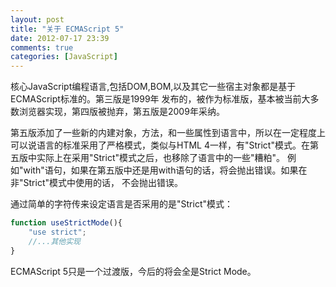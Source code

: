 ```yaml
---
layout: post
title: "关于 ECMAScript 5"
date: 2012-07-17 23:39
comments: true
categories: [JavaScript]
---
```


核心JavaScript编程语言,包括DOM,BOM,以及其它一些宿主对象都是基于ECMAScript标准的。第三版是1999年
发布的，被作为标准版，基本被当前大多数浏览器实现，第四版被抛弃，第五版是2009年采纳。

第五版添加了一些新的内建对象，方法，和一些属性到语言中，所以在一定程度上可以说语言的标准采用了严格模式，类似与HTML 4一样，有"Strict"模式。在第五版中实际上在采用"Strict"模式之后，也移除了语言中的一些"糟粕"。
例如"with"语句，如果在第五版中还是用with语句的话，将会抛出错误。如果在非"Strict"模式中使用的话，
不会抛出错误。

通过简单的字符传来设定语言是否采用的是"Strict"模式：
``` javascript Use strict mode
function useStrictMode(){
	"use strict";
	//...其他实现
}
```
ECMAScript 5只是一个过渡版，今后的将会全是Strict Mode。


